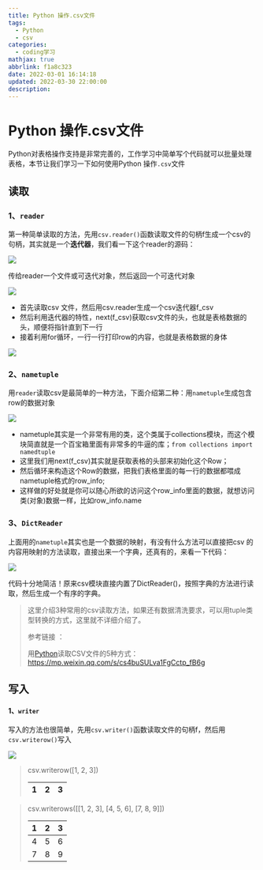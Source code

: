```yaml
---
title: Python 操作.csv文件
tags:
  - Python
  - csv
categories:
  - coding学习
mathjax: true
abbrlink: f1a8c323
date: 2022-03-01 16:14:18
updated: 2022-03-30 22:00:00
description:
---
```


# Python 操作.csv文件

Python对表格操作支持是非常完善的，工作学习中简单写个代码就可以批量处理表格，本节让我们学习一下如何使用Python 操作`.csv`文件

## 读取

### 1、`reader` 

第一种简单读取的方法，先用`csv.reader()`函数读取文件的句柄f生成一个csv的句柄，其实就是一个**迭代器**，我们看一下这个reader的源码：

![](https://baozi-blog.oss-cn-shenzhen.aliyuncs.com/images/20220225124735.png)

传给reader一个文件或可迭代对象，然后返回一个可迭代对象

![](https://baozi-blog.oss-cn-shenzhen.aliyuncs.com/images/20220225131151.png)

- 首先读取csv 文件，然后用csv.reader生成一个csv迭代器f_csv
- 然后利用迭代器的特性，next(f_csv)获取csv文件的头，也就是表格数据的头，顺便将指针直到下一行
- 接着利用for循环，一行一行打印row的内容，也就是表格数据的身体

![](https://baozi-blog.oss-cn-shenzhen.aliyuncs.com/images/20220225131239.png)

### 2、`nametuple`

用`reader`读取csv是最简单的一种方法，下面介绍第二种：用`nametuple`生成包含row的数据对象

![](https://baozi-blog.oss-cn-shenzhen.aliyuncs.com/images/20220225153014.png)

- nametuple其实是一个非常有用的类，这个类属于collections模块，而这个模块简直就是一个百宝箱里面有非常多的牛逼的库；`from collections import namedtuple`
- 这里我们用next(f_csv)其实就是获取表格的头部来初始化这个Row；
- 然后循环来构造这个Row的数据，把我们表格里面的每一行的数据都喂成nametuple格式的row_info;
- 这样做的好处就是你可以随心所欲的访问这个row_info里面的数据，就想访问类(对象)数据一样，比如row_info.name

### 3、`DictReader`

上面用的`nametuple`其实也是一个数据的映射，有没有什么方法可以直接把csv 的内容用映射的方法读取，直接出来一个字典，还真有的，来看一下代码：

![](https://baozi-blog.oss-cn-shenzhen.aliyuncs.com/images/20220225153624.png)

代码十分地简洁！原来csv模块直接内置了DictReader()，按照字典的方法进行读取，然后生成一个有序的字典。

> 这里介绍3种常用的csv读取方法，如果还有数据清洗要求，可以用tuple类型转换的方式，这里就不详细介绍了。
>
> 参考链接 ：
>
> 用[Python](https://so.csdn.net/so/search?q=Python&spm=1001.2101.3001.7020)读取CSV文件的5种方式：https://mp.weixin.qq.com/s/cs4buSULva1FgCctp_fB6g



## 写入

#### 1、`writer`

写入的方法也很简单，先用`csv.writer()`函数读取文件的句柄f，然后用`csv.writerow()`写入

![](https://baozi-blog.oss-cn-shenzhen.aliyuncs.com/images/20220301084321.png)

> csv.writerow([1, 2, 3])
>
> | 1    | 2    | 3    |
> | ---- | ---- | ---- |
>
> 

> csv.writerows([[1, 2, 3], [4, 5, 6], [7, 8, 9]])
>
> | 1    | 2    | 3    |
> | ---- | ---- | ---- |
> | 4    | 5    | 6    |
> | 7    | 8    | 9    |
>
> 
